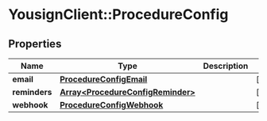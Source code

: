 # YousignClient::ProcedureConfig

## Properties
Name | Type | Description | Notes
------------ | ------------- | ------------- | -------------
**email** | [**ProcedureConfigEmail**](ProcedureConfigEmail.md) |  | [optional] 
**reminders** | [**Array&lt;ProcedureConfigReminder&gt;**](ProcedureConfigReminder.md) |  | [optional] 
**webhook** | [**ProcedureConfigWebhook**](ProcedureConfigWebhook.md) |  | [optional] 


